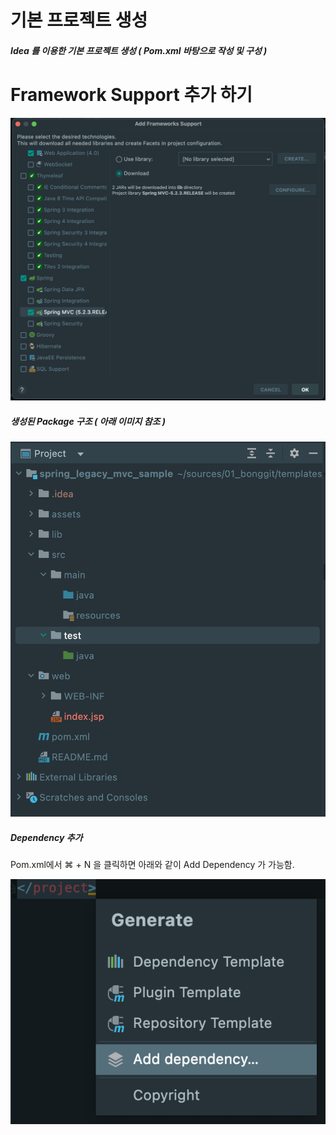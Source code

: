 # 기본 프로젝트 생성 

##### Idea 를 이용한 기본 프로젝트 생성 ( Pom.xml 바탕으로 작성 및 구성 )

# Framework Support 추가 하기 

![Framework Support Image](https://github.com/keepinmindsh/templates_for_all/blob/main/02_spring/spring_legacy_mvc_sample/assets/0001_addframework.png)

##### 생성된 Package 구조 ( 아래 이미지 참조 )
![Package Structure](https://github.com/keepinmindsh/templates_for_all/blob/main/02_spring/spring_legacy_mvc_sample/assets/0002_packagestructure.png)

##### Dependency 추가 

Pom.xml에서 ⌘ + N 을 클릭하면 아래와 같이 Add Dependency 가 가능함.

![Package Structure](https://github.com/keepinmindsh/templates_for_all/blob/main/02_spring/spring_legacy_mvc_sample/assets/0003_addDependency.png)
